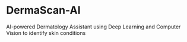 # DermaScan-AI
AI-powered Dermatology Assistant using Deep Learning and Computer Vision to identify skin conditions
